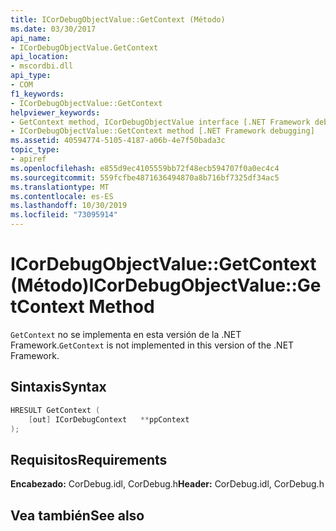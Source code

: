 ```yaml
---
title: ICorDebugObjectValue::GetContext (Método)
ms.date: 03/30/2017
api_name:
- ICorDebugObjectValue.GetContext
api_location:
- mscordbi.dll
api_type:
- COM
f1_keywords:
- ICorDebugObjectValue::GetContext
helpviewer_keywords:
- GetContext method, ICorDebugObjectValue interface [.NET Framework debugging]
- ICorDebugObjectValue::GetContext method [.NET Framework debugging]
ms.assetid: 40594774-5105-4187-a06b-4e7f50bada3c
topic_type:
- apiref
ms.openlocfilehash: e855d9ec4105559bb72f48ecb594707f0a0ec4c4
ms.sourcegitcommit: 559fcfbe4871636494870a8b716bf7325df34ac5
ms.translationtype: MT
ms.contentlocale: es-ES
ms.lasthandoff: 10/30/2019
ms.locfileid: "73095914"
---
```

# <a name="icordebugobjectvaluegetcontext-method"></a><span data-ttu-id="1dc06-102">ICorDebugObjectValue::GetContext (Método)</span><span class="sxs-lookup"><span data-stu-id="1dc06-102">ICorDebugObjectValue::GetContext Method</span></span>
<span data-ttu-id="1dc06-103">`GetContext` no se implementa en esta versión de la .NET Framework.</span><span class="sxs-lookup"><span data-stu-id="1dc06-103">`GetContext` is not implemented in this version of the .NET Framework.</span></span>  
  
## <a name="syntax"></a><span data-ttu-id="1dc06-104">Sintaxis</span><span class="sxs-lookup"><span data-stu-id="1dc06-104">Syntax</span></span>  
  
```cpp  
HRESULT GetContext (  
    [out] ICorDebugContext   **ppContext  
);  
```  
  
## <a name="requirements"></a><span data-ttu-id="1dc06-105">Requisitos</span><span class="sxs-lookup"><span data-stu-id="1dc06-105">Requirements</span></span>  
 <span data-ttu-id="1dc06-106">**Encabezado:** CorDebug.idl, CorDebug.h</span><span class="sxs-lookup"><span data-stu-id="1dc06-106">**Header:** CorDebug.idl, CorDebug.h</span></span>  
  
## <a name="see-also"></a><span data-ttu-id="1dc06-107">Vea también</span><span class="sxs-lookup"><span data-stu-id="1dc06-107">See also</span></span>
